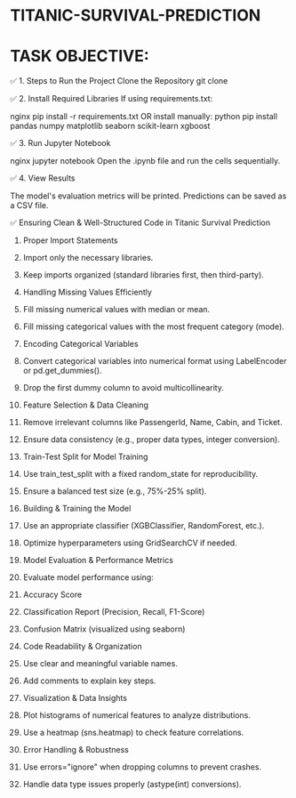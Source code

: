 # TITANIC-SURVIVAL-PREDICTION

# TASK OBJECTIVE:
✅ 1. Steps to Run the Project
Clone the Repository
git clone <your-github-repo-url>

✅ 2. Install Required Libraries
If using requirements.txt:

nginx
pip install -r requirements.txt
OR 
install manually:
python
pip install pandas numpy matplotlib seaborn scikit-learn xgboost

✅ 3. Run Jupyter Notebook

nginx
jupyter notebook
Open the .ipynb file and run the cells sequentially.

✅ 4.  View Results

The model's evaluation metrics will be printed.
Predictions can be saved as a CSV file.



✅ Ensuring Clean & Well-Structured Code in Titanic Survival Prediction
1. Proper Import Statements

2. Import only the necessary libraries.

3. Keep imports organized (standard libraries first, then third-party).

4. Handling Missing Values Efficiently

5. Fill missing numerical values with median or mean.

6. Fill missing categorical values with the most frequent category (mode).

7. Encoding Categorical Variables

8. Convert categorical variables into numerical format using LabelEncoder or pd.get_dummies().

9. Drop the first dummy column to avoid multicollinearity.

10. Feature Selection & Data Cleaning

11. Remove irrelevant columns like PassengerId, Name, Cabin, and Ticket.

12. Ensure data consistency (e.g., proper data types, integer conversion).

13. Train-Test Split for Model Training

14. Use train_test_split with a fixed random_state for reproducibility.

15. Ensure a balanced test size (e.g., 75%-25% split).

16. Building & Training the Model

17. Use an appropriate classifier (XGBClassifier, RandomForest, etc.).

18. Optimize hyperparameters using GridSearchCV if needed.

19. Model Evaluation & Performance Metrics

20. Evaluate model performance using:

21. Accuracy Score

22. Classification Report (Precision, Recall, F1-Score)

23. Confusion Matrix (visualized using seaborn)

24. Code Readability & Organization

25. Use clear and meaningful variable names.

26. Add comments to explain key steps.

27. Visualization & Data Insights

28. Plot histograms of numerical features to analyze distributions.

29. Use a heatmap (sns.heatmap) to check feature correlations.

30. Error Handling & Robustness

31. Use errors="ignore" when dropping columns to prevent crashes.

32. Handle data type issues properly (astype(int) conversions).
